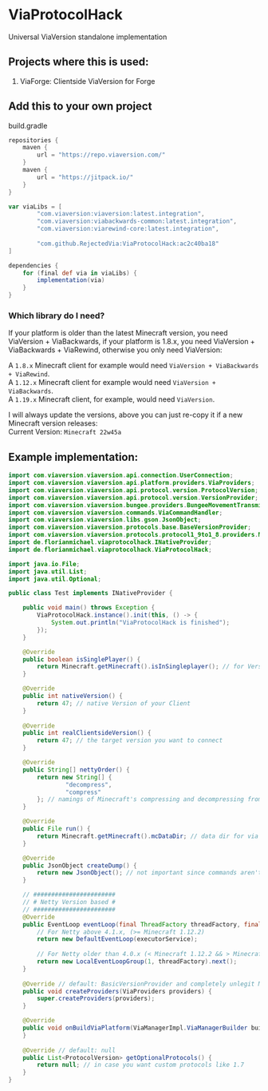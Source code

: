 # ViaProtocolHack
Universal ViaVersion standalone implementation

## Projects where this is used:
1. ViaForge: Clientside ViaVersion for Forge

## Add this to your own project
build.gradle
```groovy
repositories {
    maven {
        url = "https://repo.viaversion.com/"
    }
    maven {
        url = "https://jitpack.io/"
    }
}

var viaLibs = [
        "com.viaversion:viaversion:latest.integration",
        "com.viaversion:viabackwards-common:latest.integration",
        "com.viaversion:viarewind-core:latest.integration",
        
        "com.github.RejectedVia:ViaProtocolHack:ac2c40ba18"
]

dependencies {
    for (final def via in viaLibs) {
        implementation(via)
    }
}
```
### Which library do I need?
If your platform is older than the latest Minecraft version, you need ViaVersion + ViaBackwards, if your platform is 1.8.x,
you need ViaVersion + ViaBackwards + ViaRewind, otherwise you only need ViaVersion: <br>

A `1.8.x` Minecraft client for example would need `ViaVersion + ViaBackwards + ViaRewind`. <br>
A `1.12.x` Minecraft client for example would need `ViaVersion + ViaBackwards`. <br>
A `1.19.x` Minecraft client, for example, would need `ViaVersion`. <br>

I will always update the versions, above you can just re-copy it if a new Minecraft version releases: <br>
Current Version: `Minecraft 22w45a`

## Example implementation:
```java
import com.viaversion.viaversion.api.connection.UserConnection;
import com.viaversion.viaversion.api.platform.providers.ViaProviders;
import com.viaversion.viaversion.api.protocol.version.ProtocolVersion;
import com.viaversion.viaversion.api.protocol.version.VersionProvider;
import com.viaversion.viaversion.bungee.providers.BungeeMovementTransmitter;
import com.viaversion.viaversion.commands.ViaCommandHandler;
import com.viaversion.viaversion.libs.gson.JsonObject;
import com.viaversion.viaversion.protocols.base.BaseVersionProvider;
import com.viaversion.viaversion.protocols.protocol1_9to1_8.providers.MovementTransmitterProvider;
import de.florianmichael.viaprotocolhack.INativeProvider;
import de.florianmichael.viaprotocolhack.ViaProtocolHack;

import java.io.File;
import java.util.List;
import java.util.Optional;

public class Test implements INativeProvider {

    public void main() throws Exception {
        ViaProtocolHack.instance().init(this, () -> {
            System.out.println("ViaProtocolHack is finished");
        });
    }

    @Override
    public boolean isSinglePlayer() {
        return Minecraft.getMinecraft().isInSingleplayer(); // for VersionList
    }

    @Override
    public int nativeVersion() {
        return 47; // native Version of your Client
    }
    
    @Override
    public int realClientsideVersion() {
        return 47; // the target version you want to connect
    }

    @Override
    public String[] nettyOrder() {
        return new String[] {
                "decompress",
                "compress"
        }; // namings of Minecraft's compressing and decompressing from the pipeline
    }

    @Override
    public File run() {
        return Minecraft.getMinecraft().mcDataDir; // data dir for via
    }

    @Override
    public JsonObject createDump() {
        return new JsonObject(); // not important since commands aren't implemented by default
    }

    // #######################
    // # Netty Version based #
    // #######################
    @Override
    public EventLoop eventLoop(final ThreadFactory threadFactory, final ExecutorService executorService) {
        // For Netty above 4.1.x, (>= Minecraft 1.12.2)
        return new DefaultEventLoop(executorService);
        
        // For Netty older than 4.0.x (< Minecraft 1.12.2 && > Minecraft 1.6.4)
        return new LocalEventLoopGroup(1, threadFactory).next();
    }
    
    @Override // default: BasicVersionProvider and completely unlegit Movement Transmitter by Via TM 
    public void createProviders(ViaProviders providers) {
        super.createProviders(providers);
    }

    @Override
    public void onBuildViaPlatform(ViaManagerImpl.ViaManagerBuilder builder) {
    }
    
    @Override // default: null
    public List<ProtocolVersion> getOptionalProtocols() {
        return null; // in case you want custom protocols like 1.7
    }
}
```
